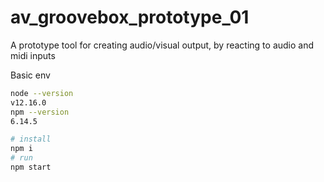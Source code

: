 # av_groovebox_prototype_01
A prototype tool for creating audio/visual output, by reacting to audio and midi inputs

Basic env
```bash
node --version
v12.16.0
npm --version
6.14.5

# install
npm i
# run
npm start
```
